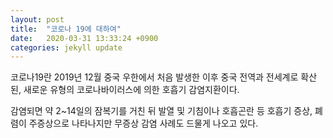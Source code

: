 ```yaml
---
layout: post
title:  "코로나 19에 대하여"
date:   2020-03-31 13:33:24 +0900
categories: jekyll update
---
```



코로나19란 2019년 12월 중국 우한에서 처음 발생한 이후 중국 전역과 전세계로 확산된, 새로운 유형의 코로나바이러스에 의한 호흡기 감염지환이다.

감염되면 약 2~14일의 잠복기를 거친 뒤 발열 및 기침이나 호흡곤란 등 호흡기 증상, 폐렴이 주증상으로 나타나지만 무증상 감염 사례도 드물게 나오고 있다.



